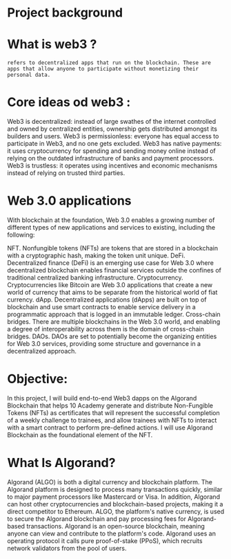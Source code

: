 # Project background
# What is web3 ?
	refers to decentralized apps that run on the blockchain. These are apps that allow anyone to participate without monetizing their personal data.
# Core ideas od web3 :
Web3 is decentralized: instead of large swathes of the internet controlled and owned by centralized entities, ownership gets distributed amongst its builders and users.
Web3 is permissionless: everyone has equal access to participate in Web3, and no one gets excluded.
Web3 has native payments: it uses cryptocurrency for spending and sending money online instead of relying on the outdated infrastructure of banks and payment processors.
Web3 is trustless: it operates using incentives and economic mechanisms instead of relying on trusted third parties.

# Web 3.0 applications
With blockchain at the foundation, Web 3.0 enables a growing number of different types of new applications and services to existing, including the following:

NFT. Nonfungible tokens (NFTs) are tokens that are stored in a blockchain with a cryptographic hash, making the token unit unique.
DeFi. Decentralized finance (DeFi) is an emerging use case for Web 3.0 where decentralized blockchain enables financial services outside the confines of traditional centralized banking infrastructure.
Cryptocurrency. Cryptocurrencies like Bitcoin are Web 3.0 applications that create a new world of currency that aims to be separate from the historical world of fiat currency.
dApp. Decentralized applications (dApps) are built on top of blockchain and use smart contracts to enable service delivery in a programmatic approach that is logged in an immutable ledger.
Cross-chain bridges. There are multiple blockchains in the Web 3.0 world, and enabling a degree of interoperability across them is the domain of cross-chain bridges.
DAOs. DAOs are set to potentially become the organizing entities for Web 3.0 services, providing some structure and governance in a decentralized approach.

# Objective:
In this project, I will build end-to-end Web3 dapps on the Algorand Blockchain that helps 10 Academy generate and distribute Non-Fungible Tokens (NFTs) as certificates that will represent the successful completion of a weekly challenge to trainees, and allow trainees with NFTs to interact with a smart contract to perform pre-defined actions. I will use Algorand Blockchain as the foundational element of the NFT.
# What Is Algorand?
Algorand (ALGO) is both a digital currency and blockchain platform. The Algorand platform is designed to process many transactions quickly, similar to major payment processors like Mastercard or Visa. In addition, Algorand can host other cryptocurrencies and blockchain-based projects, making it a direct competitor to Ethereum. ALGO, the platform's native currency, is used to secure the Algorand blockchain and pay processing fees for Algorand-based transactions.
Algorand is an open-source blockchain, meaning anyone can view and contribute to the platform's code. Algorand uses an operating protocol it calls pure proof-of-stake (PPoS), which recruits network validators from the pool of users.
